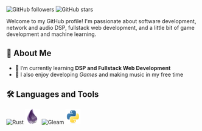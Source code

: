 ![GitHub followers](https://img.shields.io/github/followers/gdcrisp?style=social)
![GitHub stars](https://img.shields.io/github/stars/gdcrisp?style=social)

Welcome to my GitHub profile! I'm passionate about software development, network and audio DSP, fullstack web development, and a little bit of game development and machine learning.

## 🚀 About Me

- 🌱 I’m currently learning **DSP and Fullstack Web Development**
- 🧃 I also enjoy developing *Games* and making music in my free time
## 🛠️ Languages and Tools

<p align="left">
  <img src="https://raw.githubusercontent.com/devicons/devicon/master/icons/rust/rust.svg" alt="Rust" width="40" height="40"/>
  <img src="https://raw.githubusercontent.com/devicons/devicon/master/icons/elixir/elixir-original.svg" alt="Elixir" width="40" height="40"/>
  <img src="https://gleam.run/assets/img/lucy.svg" alt="Gleam" width="40" height="40"/>
  <img src="https://raw.githubusercontent.com/devicons/devicon/master/icons/python/python-original.svg" alt="Python" width="40" height="40"/>
  
